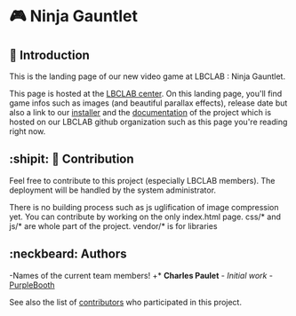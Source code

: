 # :video_game: Ninja Gauntlet

 ## :clap: Introduction
 
 This is the landing page of our new video game at LBCLAB : Ninja Gauntlet.
 
 
 This page is hosted at the [LBCLAB center](https://lbclab.com/gauntlet/).
 On this landing page, you'll find game infos such as images (and beautiful parallax
 effects), release date but also a link to our [installer](https://lbclab.com/gauntlet/install)
 and the [documentation](https://github.com/LbcLab/docIndie) of the project which is hosted
 on our LBCLAB github organization such as this page you're reading right now.
 
 
 ## :shipit: :ship: Contribution
 
 Feel free to contribute to this project (especially LBCLAB members). The deployment
 will be handled by the system administrator. 
 
 
 There is no building process such as js uglification of image compression yet.
 You can contribute by working on the only index.html page. css/* and js/* are whole
 part of the project. vendor/* is for libraries

 ## :neckbeard: Authors
 
-Names of the current team members!
+* **Charles Paulet** - *Initial work* - [PurpleBooth](https://lbclab.com/)
 
 See also the list of [contributors](https://github.com/LbcLab/indie_studio_landing_page/contributors) who participated in this project.
 
